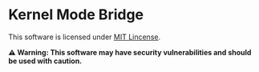# Kernel Mode Bridge

This software is licensed under [MIT Lincense](LICENSE).

**⚠ Warning: This software may have security vulnerabilities and should be used with caution.**
